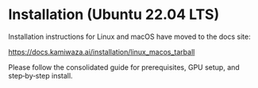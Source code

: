 # Installation (Ubuntu 22.04 LTS)

Installation instructions for Linux and macOS have moved to the docs site:

https://docs.kamiwaza.ai/installation/linux_macos_tarball

Please follow the consolidated guide for prerequisites, GPU setup, and step‑by‑step install.
